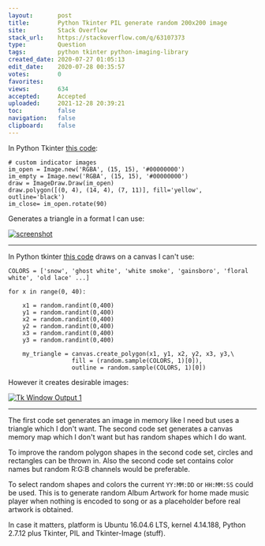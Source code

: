 ```yaml
---
layout:       post
title:        Python Tkinter PIL generate random 200x200 image
site:         Stack Overflow
stack_url:    https://stackoverflow.com/q/63107373
type:         Question
tags:         python tkinter python-imaging-library
created_date: 2020-07-27 01:05:13
edit_date:    2020-07-28 00:35:57
votes:        0
favorites:    
views:        634
accepted:     Accepted
uploaded:     2021-12-28 20:39:21
toc:          false
navigation:   false
clipboard:    false
---
```


In Python Tkinter [this code][1]:

``` 
# custom indicator images
im_open = Image.new('RGBA', (15, 15), '#00000000')
im_empty = Image.new('RGBA', (15, 15), '#00000000')
draw = ImageDraw.Draw(im_open)
draw.polygon([(0, 4), (14, 4), (7, 11)], fill='yellow', outline='black')
im_close= im_open.rotate(90)
```
Generates a triangle in a format I can use:

[![screenshot][3]][3]


----------


In Python tkinter [this code][2] draws on a canvas I can't use:

``` 
COLORS = ['snow', 'ghost white', 'white smoke', 'gainsboro', 'floral white', 'old lace' ...]

for x in range(0, 40):

    x1 = random.randint(0,400)
    y1 = random.randint(0,400)
    x2 = random.randint(0,400)
    y2 = random.randint(0,400)
    x3 = random.randint(0,400)
    y3 = random.randint(0,400)

    my_triangle = canvas.create_polygon(x1, y1, x2, y2, x3, y3,\
                  fill = (random.sample(COLORS, 1)[0]), 
                  outline = random.sample(COLORS, 1)[0])
```

However it creates desirable images:

[![Tk Window Output 1][4]][4]

----------

The first code set generates an image in memory like I need but uses a triangle which I don't want. The second code set generates a canvas memory map which I don't want but has random shapes which I do want.

To improve the random polygon shapes in the second code set, circles and rectangles can be thrown in. Also the second code set contains color names  but random R:G:B channels would be preferable.

To select random shapes and colors the current `YY:MM:DD` or `HH:MM:SS` could be used. This is to generate random Album Artwork for home made music player when nothing is encoded to song or as a placeholder before real artwork is obtained.

In case it matters, platform is Ubuntu 16.04.6 LTS, kernel 4.14.188, Python 2.7.12 plus Tkinter, PIL and Tkinter-Image (stuff).

  [1]: https://stackoverflow.com/a/61324709/6929343
  [2]: https://stackoverflow.com/questions/46864799/python-tkinter-random-generating-the-colors
  [3]: https://i.stack.imgur.com/0vzuv.png
  [4]: https://i.stack.imgur.com/5LcKE.png
